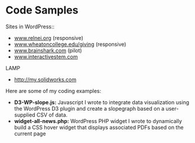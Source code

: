# Code Samples
Sites in WordPress::
* www.relnei.org (responsive)
* www.wheatoncollege.edu/giving (responsive)
* www.brainshark.com (pilot)
* www.interactivestem.com

LAMP
* http://my.solidworks.com

Here are some of my coding examples:

* **D3-WP-slope.js:** Javascript I wrote to integrate data visualization using the WordPress D3 plugin and create a slopegraph based on a user-supplied CSV of data.
* **widget-all-news.php:** WordPress PHP widget I wrote to dynamically build a CSS hover widget that displays associated PDFs based on the current page 
